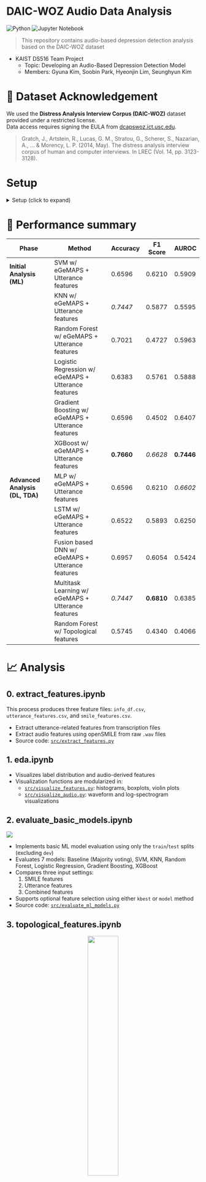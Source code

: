 # DAIC-WOZ Audio Data Analysis
![Python](https://img.shields.io/badge/python-3670A0?style=for-the-badge&logo=python&logoColor=ffdd54) ![Jupyter Notebook](https://img.shields.io/badge/jupyter-%23FA0F00.svg?style=for-the-badge&logo=jupyter&logoColor=white)

> This repository contains audio-based depression detection analysis based on the DAIC-WOZ dataset

- KAIST DS516 Team Project
  - Topic: Developing an Audio-Based Depression Detection Model
  - Members: Gyuna Kim, Soobin Park, Hyeonjin Lim, Seunghyun Kim

# 📂 Dataset Acknowledgement
We used the **Distress Analysis Interview Corpus (DAIC-WOZ)** dataset provided under a restricted license.  
Data access requires signing the EULA from [dcapswoz.ict.usc.edu](http://dcapswoz.ict.usc.edu/).

> Gratch, J., Artstein, R., Lucas, G. M., Stratou, G., Scherer, S., Nazarian, A., ... & Morency, L. P. (2014, May). The distress analysis interview corpus of human and computer interviews. In LREC (Vol. 14, pp. 3123-3128).

# Setup

<details>
<summary> Setup (click to expand)</summary>

## Clone this repository

```bash
git clone https://github.com/gn0219/daic-woz.git
cd daic-woz
```

## Create a virtual environment

Make sure Python is installed. If not, download it from the [official Python website](https://www.python.org/).

```bash
python -m venv .venv
```

Activate the virtual environment:

- **Windows**:

  ```bash
  .venv\Scripts\activate
  ```

- **Mac/Linux**:

  ```bash
  source .venv/bin/activate
  ```

## Install required packages

```bash
pip install -r requirements.txt
```
---

## Download the DAIC-WOZ dataset

### Option 1: Manual download

1. Go to the [DAIC-WOZ official site](https://dcapswoz.ict.usc.edu/)
2. Complete the EULA form and obtain the download link.
2. Download the `.zip` files manually.
3. Move all downloaded `.zip` files into the `downloads/` folder.

### Option 2: Download full dataset with scripts

Make sure to change “BaseUrl” to the actual download URL.

- **Mac/Linux users**:

  ```bash
  bash etc/download.sh
  ```

- **Windows users**:

  Open PowerShell and run:

  ```powershell
  etc\download.ps1
  ```

> These scripts will download and place the files into the `downloads/` folder.

## Unzip and organize files

Run the script below to extract the zip files and organize audio and transcript files:

```bash
python unzip_files.py
```

- Zip files in `downloads/` will be extracted to `unzipped_files/`.
- All `.wav` files will be moved to `wav_files/`.
- All transcript files (`_TRANSCRIPT.csv`) will be moved to `transcript_files/`.

## Project folder structure (after setup)

```plaintext
daic-woz/
│
├── downloads/               # .zip files go here
├── unzipped_files/          # Extracted contents
├── wav_files/               # All .wav audio files
├── transcript_files/        # Transcript CSV files
├── unzip_files.py           # Unzipping and file-moving script
├── src/                     # Source code modules
│   ├── ...
│   └── unzip_files.py 
├── ...
├── requirements.txt         # Python dependencies
└── etc/
    ├── download.sh          # For Mac/Linux
    └── download.ps1         # For Windows
```
</details>

# 📑 Performance summary

| Phase               | Method                                             | Accuracy | F1 Score | AUROC |
|--------------------|----------------------------------------------------|----------|----------|--------|
| **Initial Analysis (ML)** | SVM w/ eGeMAPS + Utterance features              | 0.6596   | 0.6210   | 0.5909 |
|                    | KNN w/ eGeMAPS + Utterance features              | *0.7447*   | 0.5877   | 0.5595 |
|                    | Random Forest w/ eGeMAPS + Utterance features   | 0.7021   | 0.4727   | 0.5963 |
|                    | Logistic Regression w/ eGeMAPS + Utterance features | 0.6383   | 0.5761   | 0.5888 |
|                    | Gradient Boosting w/ eGeMAPS + Utterance features | 0.6596   | 0.4502   | 0.6407 |
|                    | XGBoost w/ eGeMAPS + Utterance features          | **0.7660**   | *0.6628*   | **0.7446** |
| **Advanced Analysis (DL, TDA)** | MLP w/ eGeMAPS + Utterance features           | 0.6596   | 0.6210   | *0.6602* |
|                    | LSTM w/ eGeMAPS + Utterance features             | 0.6522   | 0.5893   | 0.6250 |
|                    | Fusion based DNN w/ eGeMAPS + Utterance features | 0.6957   | 0.6054   | 0.5424 |
|                    | Multitask Learning w/ eGeMAPS + Utterance features | *0.7447*   | **0.6810**   | 0.6385 |
|                    | Random Forest w/ Topological features            | 0.5745   | 0.4340   | 0.4066 |


# 📈 Analysis
## 0. extract_features.ipynb
This process produces three feature files: `info_df.csv`, `utterance_features.csv`, and `smile_features.csv`.
- Extract utterance-related features from transcription files
- Extract audio features using openSMILE from raw `.wav` files 
- Source code: [`src/extract_features.py`](./src/extract_features.py)

## 1. eda.ipynb
- Visualizes label distribution and audio-derived features
- Visualization functions are modularized in:
  - [`src/visualize_features.py`](./src/visualize_features.py): histograms, boxplots, violin plots
  - [`src/visualize_audio.py`](./src/visualize_audio.py): waveform and log-spectrogram visualizations

## 2. evaluate_basic_models.ipynb
<img src = "etc/figures/ml_overview.png">

- Implements basic ML model evaluation using only the `train`/`test` splits (excluding `dev`)
- Evaluates 7 models: Baseline (Majority voting), SVM, KNN, Random Forest, Logistic Regression, Gradient Boosting, XGBoost
- Compares three input settings:
  1. SMILE features
  2. Utterance features
  3. Combined features
- Supports optional feature selection using either `kbest` or `model` method
- Source code: [`src/evaluate_ml_models.py`](./src/evaluate_ml_models.py)

## 3. topological_features.ipynb
<div align="center">
<img src = "etc/figures/tda_sample.png" width=40%>
</div>

- Initial visualization of topological features from audio-derived point clouds

## 4. SHAP.ipynb
- Conducts **SHAP analysis** on the trained **XGBoost** model
- Provides both global and local interpretability of feature contributions
- Results saved in: [`results/SHAP_result`](./results/SHAP_result/)

# Advanced Methods

## Approach 1: LSTM (`5-1.run_lstm.py`)
- Implements an LSTM model on extracted feature sequences (utterance-related + opensmile)
- Results saved in: [results/lstm_result/*](results/lstm_result/)

## Approach 2: Multimodal learning (`5-2.run_multimodal.py`)

<div align="center">
<img src = "etc/figures/multimodal.png" width=80%>
</div>

- Applies two **separate DNN encoders** to:
  - Utterance-related features (37 dims)
  - Audio features extracted via openSMILE (88 dims)
- Combines both modalities for classification
- Results saved in: [results/multimodal_result/*](results/multimodal_result/)

## Approach 3: Multitask learning (`5-3.run_multitask_learning.py`)

<div align="center">
<img src = "etc/figures/multitask_annot.png" width=80%>
</div>

- Use `gender` as an **auxilary task** to support the main classification task
- Applies **different loss weights** when calculating multitask loss (main task : auxiliary task = 1 : 0.3)
- Compares multitask vs. single-task performance on Accuracy, F1, and AUROC
- Results saved in: [results/multitask_result/*](results/multitask_result/)

## Approach 4: Topological Data Analysis (`5-4.tda_depression_detect.py`)
- Applies **persistent homology** to convert audio into topological representations
  - Converts audio into 3D point clouds using sliding windows and PCA  
  - Computes 0D and 1D persistence diagrams with Ripser and transforms them into persistence images  
  - Trains a **Random Forest** classifier on flattened images
  - Evaluated using Accuracy, AUROC, F1, and Confusion Matrix
- Results saved in: [result/tda_result/*](results/tda_result/)


# Project folder structure (after Analysis)

> Note: Files under data/* are not included due to EULA restrictions.
> You can reproduce them by downloading the original data and running 0-1. extract_features.ipynb.

```plaintext
daic-woz/
│   
├── data/                           # CSV files (preprocessed / feature-extracted)
│   ├── df.csv
│   ├── info_df.csv
│   ├── smile_features.csv
│   ├── smile_features_silence_removed.csv
│   ├── utterance_features.csv
│
├── downloads/                      # Raw .zip files (not used during analysis)
├── unzipped_files/                 # Extracted zip contents (not used)
├── wav_files/                      # Raw audio files (.wav) (used during feature extraction)
├── transcript_files/               # Transcription files (_TRANSCRIPT.csv) (used during feature extraction)
│
├── src/                            # Source code modules
│   ├── __init__.py
│   ├── unzip_files.py              # Unzipping script (not used in analysis)
│   ├── extract_features.py         # Feature extraction logic
│   ├── evaluate_ml_models.py       # ML model pipeline
│   ├── visualize_features.py       # Feature-level plots
│   ├── visualize_audio.py          # Audio waveform / spectrogram visualization
│   └── visualize_results.py        # Performance visualization
│
├── results/                            # Figures and texts
│
├── 0-1. extract_features.ipynb                 # Feature extraction from audio/transcripts
├── 0-2. silence_removal.ipynb                  # Optional: silence removal from audio (preprocessing)
├── 1. eda.ipynb                                # Exploratory Data Analysis (EDA)
├── 2-1. evaluate_basic_models.ipynb            # Classical ML model evaluation
├── 2-2. silence_removed_evaluate_basic_models.ipynb  # ML evaluation after silence removal
├── 3. topological_features.ipynb               # Topological data analysis & visualization
├── 4. SHAP.ipynb                               # SHAP-based model explanation (XGBoost)
│
├── 5-1.run_lstm.py                 # Approach 1: LSTM on sequential features
├── 5-2.run_multimodal.py           # Approach 2: Multimodal deep learning (SMILE + utterance)
├── 5-3.run_multitask_learning.py   # Approach 3: Multitask learning with gender as auxiliary
├── 5-4.tda_depression_detect.py    # Approach 4: Topological Data Analysis (TDA)
│
├── README.md                       
├── requirements.txt               
└── .gitignore                     

```